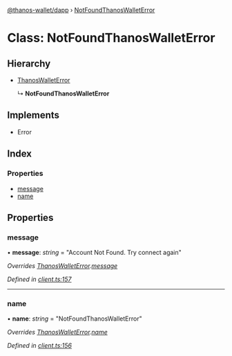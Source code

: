 [@thanos-wallet/dapp](../README.md) › [NotFoundThanosWalletError](notfoundthanoswalleterror.md)

# Class: NotFoundThanosWalletError

## Hierarchy

* [ThanosWalletError](thanoswalleterror.md)

  ↳ **NotFoundThanosWalletError**

## Implements

* Error

## Index

### Properties

* [message](notfoundthanoswalleterror.md#message)
* [name](notfoundthanoswalleterror.md#name)

## Properties

###  message

• **message**: *string* = "Account Not Found. Try connect again"

*Overrides [ThanosWalletError](thanoswalleterror.md).[message](thanoswalleterror.md#message)*

*Defined in [client.ts:157](https://github.com/madfish-solutions/thanoswallet-dapp/blob/6ebdacd/src/client.ts#L157)*

___

###  name

• **name**: *string* = "NotFoundThanosWalletError"

*Overrides [ThanosWalletError](thanoswalleterror.md).[name](thanoswalleterror.md#name)*

*Defined in [client.ts:156](https://github.com/madfish-solutions/thanoswallet-dapp/blob/6ebdacd/src/client.ts#L156)*
